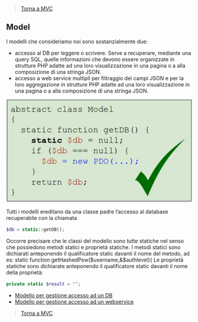 >[Torna a MVC](mvcindex.md) 
## **Model**

I modelli che consideriamo noi sono sostanzialmente due: 
-	accesso al DB per leggere o scrivere. Serve a recuperare, mediante una query SQL, quelle informazioni che devono essere organizzate in strutture PHP adatte ad una loro visualizzazione in una pagina o a alla composizione di una stringa JSON.
-	accesso a web service multipli per filtraggio dei campi JSON e per la loro aggregazione in strutture PHP adatte ad una loro visualizzazione in una pagina o a alla composizione di una stringa JSON.
 
![model](model.png)


Tutti i modelli ereditano da una classe padre l’accesso al database recuperabile con la chiamata 
```PHP 
$db = static::getDB();
```
Occorre precisare che le classi del modello sono tutte statiche nel senso che possiedono metodi statici e proprietà statiche. I metodi statici sono dichiarati anteponendo il qualificatore static davanti il nome del metodo, ad es:
static function getHashedPsw($username,&$authlevel){
Le proprietà statiche sono dichiarate anteponendo il qualificatore static davanti il nome della proprietà:
```PHP 
private static $result = "";
```
- [Modello per gestione accesso ad un DB](esmodeluser.md)
- [Modello per gestione accesso ad un webservice](eswebservice.md)

>[Torna a MVC](mvcindex.md) 
